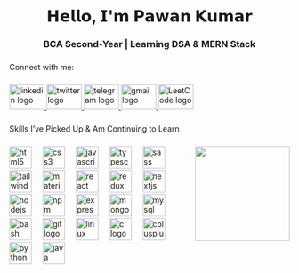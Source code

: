 <h1 align="center">𝗛𝗲𝗹𝗹𝗼, 𝗜'𝗺 𝗣𝗮𝘄𝗮𝗻 𝗞𝘂𝗺𝗮𝗿</h1>

###

<h3 align="center">BCA Second-Year | Learning DSA & MERN Stack</h3>

###

<p align="left">Connect with me:</p>

###

<div align="left">
  <a href="https://www.linkedin.com/in/pawan-kumar-vn/" target="_blank">
    <img src="https://raw.githubusercontent.com/maurodesouza/profile-readme-generator/master/src/assets/icons/social/linkedin/default.svg" width="63" height="45" alt="linkedin logo"  />
  </a>
  <a href="https://x.com/Pawankumar_vn" target="_blank">
    <img src="https://raw.githubusercontent.com/maurodesouza/profile-readme-generator/master/src/assets/icons/social/twitter/default.svg" width="63" height="45" alt="twitter logo"  />
  </a>
  <a href="https://t.me/Deviant_nx" target="_blank">
    <img src="https://raw.githubusercontent.com/maurodesouza/profile-readme-generator/master/src/assets/icons/social/telegram/default.svg" width="63" height="45" alt="telegram logo"  />
  </a>
  <a href="https://mail.google.com/mail/?view=cm&fs=1&to=pawankumar.vn@gmail.com" target="_blank">
    <img src="https://raw.githubusercontent.com/maurodesouza/profile-readme-generator/master/src/assets/icons/social/gmail/default.svg" width="63" height="45" alt="gmail logo"  />
  </a>
<a href="https://leetcode.com/Pawankumar-vn" target="_blank" rel="noopener noreferrer" >
    <img src="https://upload.wikimedia.org/wikipedia/commons/a/ab/LeetCode_logo_white_no_text.svg" width="63" height="45" alt="LeetCode logo" />
</a>

</div>

###

<p align="left">Skills I’ve Picked Up & Am Continuing to Learn</p>

###

<img align="right" height="170" src="https://media-hosting.imagekit.io//3e58eb3c5ef54449/ezgif-8281b1ebcc927b.gif?Expires=1834906091&Key-Pair-Id=K2ZIVPTIP2VGHC&Signature=cTJVCn2lrdNzmF6D30t2HU8BbnM6ojzU9n11PYktuDT3ceZmEHVy4~NkVdBiP-Gus8jToxl~RPLWwHD6jTnMB~Rr2mVJIEcFrKr2667dpPmgvyjNNqG9Wow1PgT9ZNv1kROTlrOV0kTi2n94ULX7zt0vF67Z1akzn0jmwVF7AIBFDJoxnHHg6GXY~UpKc4EPSVL68G~Xx~jFY0psiaa7Q0EcD6khMKK46uhPCmYxek44H2NOedCNLuXcFzPilqBaz6MLBYbGvYNLqK6yLHtU2UHLwE~INhhQkhjVfyPUEvoj9Hm3QsHXhaSkOSofoPNnQQBqahVw-2SUFSLGnpoGsg__"  />

###

<div align="left">
  <img src="https://cdn.jsdelivr.net/gh/devicons/devicon/icons/html5/html5-original.svg" height="40" alt="html5 logo"  />
  <img width="12" />
  <img src="https://cdn.jsdelivr.net/gh/devicons/devicon/icons/css3/css3-original.svg" height="40" alt="css3 logo"  />
  <img width="12" />
  <img src="https://cdn.jsdelivr.net/gh/devicons/devicon/icons/javascript/javascript-original.svg" height="40" alt="javascript logo"  />
  <img width="12" />
  <img src="https://cdn.jsdelivr.net/gh/devicons/devicon/icons/typescript/typescript-original.svg" height="40" alt="typescript logo"  />
  <img width="12" />
  <img src="https://cdn.jsdelivr.net/gh/devicons/devicon/icons/sass/sass-original.svg" height="40" alt="sass logo"  />
  <img width="12" />
  <img src="https://cdn.simpleicons.org/tailwindcss/06B6D4" height="40" alt="tailwindcss logo"  />
  <img width="12" />
  <img src="https://cdn.jsdelivr.net/gh/devicons/devicon/icons/materialui/materialui-original.svg" height="40" alt="materialui logo"  />
  <img width="12" />
  <img src="https://cdn.jsdelivr.net/gh/devicons/devicon/icons/react/react-original.svg" height="40" alt="react logo"  />
  <img width="12" />
  <img src="https://cdn.jsdelivr.net/gh/devicons/devicon/icons/redux/redux-original.svg" height="40" alt="redux logo"  />
  <img width="12" />
  <img src="https://cdn.jsdelivr.net/gh/devicons/devicon/icons/nextjs/nextjs-original.svg" height="40" alt="nextjs logo"  />
  <img width="12" />
  <img src="https://cdn.jsdelivr.net/gh/devicons/devicon/icons/nodejs/nodejs-original.svg" height="40" alt="nodejs logo"  />
  <img width="12" />
  <img src="https://cdn.jsdelivr.net/gh/devicons/devicon/icons/npm/npm-original-wordmark.svg" height="40" alt="npm logo"  />
  <img width="12" />
  <img src="https://skillicons.dev/icons?i=express" height="40" alt="express logo"  />
  <img width="12" />
  <img src="https://cdn.jsdelivr.net/gh/devicons/devicon/icons/mongodb/mongodb-original.svg" height="40" alt="mongodb logo"  />
  <img width="12" />
  <img src="https://cdn.jsdelivr.net/gh/devicons/devicon/icons/mysql/mysql-original.svg" height="40" alt="mysql logo"  />
  <img width="12" />
  <img src="https://cdn.jsdelivr.net/gh/devicons/devicon/icons/bash/bash-original.svg" height="40" alt="bash logo"  />
  <img width="12" />
  <img src="https://cdn.jsdelivr.net/gh/devicons/devicon/icons/git/git-original.svg" height="40" alt="git logo"  />
  <img width="12" />
  <img src="https://cdn.jsdelivr.net/gh/devicons/devicon/icons/linux/linux-original.svg" height="40" alt="linux logo"  />
  <img width="12" />
  <img src="https://cdn.jsdelivr.net/gh/devicons/devicon/icons/c/c-original.svg" height="40" alt="c logo"  />
  <img width="12" />
  <img src="https://cdn.jsdelivr.net/gh/devicons/devicon/icons/cplusplus/cplusplus-original.svg" height="40" alt="cplusplus logo"  />
  <img width="12" />
  <img src="https://cdn.jsdelivr.net/gh/devicons/devicon/icons/python/python-original.svg" height="40" alt="python logo"  />
  <img width="12" />
  <img src="https://cdn.jsdelivr.net/gh/devicons/devicon/icons/java/java-original.svg" height="40" alt="java logo"  />
</div>

###
